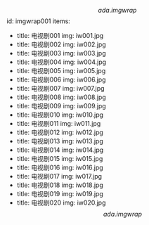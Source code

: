 $$ada.imgwrap$$
id: imgwrap001
items:
  - title: 电视剧001
    img: iw001.jpg
  - title: 电视剧002
    img: iw002.jpg    
  - title: 电视剧003
    img: iw003.jpg
  - title: 电视剧004
    img: iw004.jpg
  - title: 电视剧005
    img: iw005.jpg
  - title: 电视剧006
    img: iw006.jpg
  - title: 电视剧007
    img: iw007.jpg
  - title: 电视剧008
    img: iw008.jpg
  - title: 电视剧009
    img: iw009.jpg
  - title: 电视剧010
    img: iw010.jpg
  - title: 电视剧011
    img: iw011.jpg
  - title: 电视剧012
    img: iw012.jpg
  - title: 电视剧013
    img: iw013.jpg
  - title: 电视剧014
    img: iw014.jpg
  - title: 电视剧015
    img: iw015.jpg
  - title: 电视剧016
    img: iw016.jpg
  - title: 电视剧017
    img: iw017.jpg
  - title: 电视剧018
    img: iw018.jpg
  - title: 电视剧019
    img: iw019.jpg
  - title: 电视剧020
    img: iw020.jpg
$$ada.imgwrap$$
